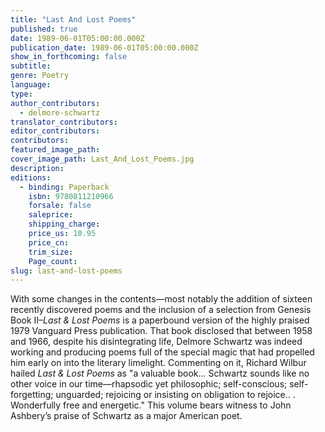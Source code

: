 ```yaml
---
title: "Last And Lost Poems"
published: true
date: 1989-06-01T05:00:00.000Z
publication_date: 1989-06-01T05:00:00.000Z
show_in_forthcoming: false
subtitle:
genre: Poetry
language:
type:
author_contributors:
  - delmore-schwartz
translator_contributors:
editor_contributors:
contributors:
featured_image_path:
cover_image_path: Last_And_Lost_Poems.jpg
description:
editions:
  - binding: Paperback
    isbn: 9780811210966
    forsale: false
    saleprice:
    shipping_charge:
    price_us: 10.95
    price_cn:
    trim_size:
    Page_count:
slug: last-and-lost-poems
---
```


With some changes in the contents––most notably the addition of sixteen recently discovered poems and the inclusion of a selection from Genesis Book II–_Last & Lost Poems_ is a paperbound version of the highly praised 1979 Vanguard Press publication. That book disclosed that between 1958 and 1966, despite his disintegrating life, Delmore Schwartz was indeed working and producing poems full of the special magic that had propelled him early on into the literary limelight. Commenting on it, Richard Wilbur hailed _Last & Lost Poems_ as "a valuable book... Schwartz sounds like no other voice in our time––rhapsodic yet philosophic; self-conscious; self-forgetting; unguarded; rejoicing or insisting on obligation to rejoice.. . Wonderfully free and energetic." This volume bears witness to John Ashbery’s praise of Schwartz as a major American poet.

